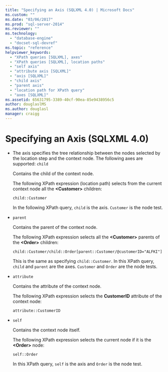 ```yaml
---
title: "Specifying an Axis (SQLXML 4.0) | Microsoft Docs"
ms.custom: ""
ms.date: "03/06/2017"
ms.prod: "sql-server-2014"
ms.reviewer: ""
ms.technology: 
  - "database-engine"
  - "docset-sql-devref"
ms.topic: "reference"
helpviewer_keywords: 
  - "XPath queries [SQLXML], axes"
  - "XPath queries [SQLXML], location paths"
  - "self axis"
  - "attribute axis [SQLXML]"
  - "axis [SQLXML]"
  - "child axis"
  - "parent axis"
  - "location path for XPath query"
  - "axes [SQLXML]"
ms.assetid: 65631795-3389-40cf-90ea-85e9438956c5
author: douglaslMS
ms.author: douglasl
manager: craigg
---
```

# Specifying an Axis (SQLXML 4.0)
    
-   The axis specifies the tree relationship between the nodes selected by the location step and the context node. The following axes are supported:  `child`  
  
     Contains the child of the context node.  
  
     The following XPath expression (location path) selects from the current context node all the **\<Customer>** children:  
  
    ```  
    child::Customer  
    ```  
  
     In the following XPath query, `child` is the axis. `Customer` is the node test.  
  
-   `parent`  
  
     Contains the parent of the context node.  
  
     The following XPath expression selects all the **\<Customer>** parents of the **\<Order>** children:  
  
    ```  
    child::Customer/child::Order[parent::Customer/@customerID="ALFKI"]  
    ```  
  
     This is the same as specifying `child::Customer`. In this XPath query, `child` and `parent` are the axes. `Customer` and `Order` are the node tests.  
  
-   `attribute`  
  
     Contains the attribute of the context node.  
  
     The following XPath expression selects the **CustomerID** attribute of the context node:  
  
    ```  
    attribute::CustomerID  
    ```  
  
-   `self`  
  
     Contains the context node itself.  
  
     The following XPath expression selects the current node if it is the **\<Order>** node:  
  
    ```  
    self::Order  
    ```  
  
     In this XPath query, `self` is the axis and `Order` is the node test.  
  
  
